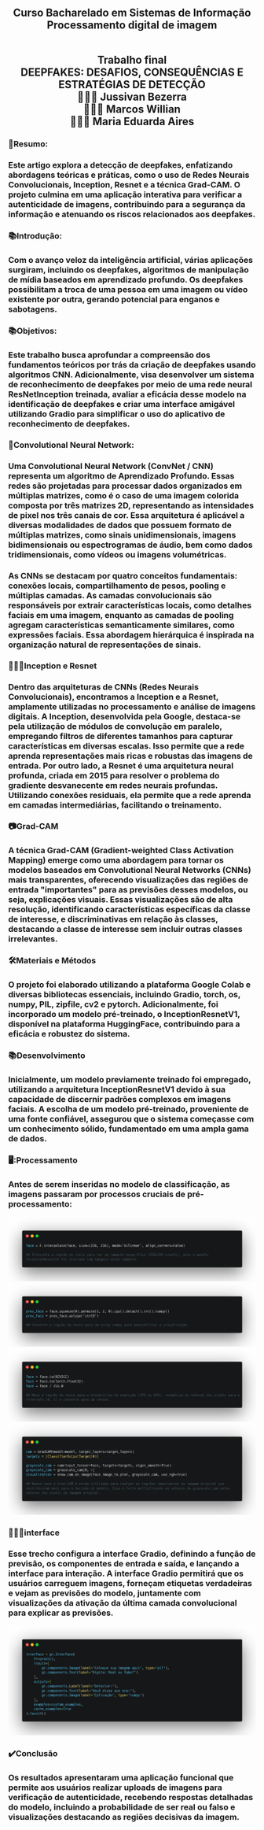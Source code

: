 <div align = "center">
<h2> Curso Bacharelado em Sistemas de Informação
<br>Processamento digital de imagem 
  
<br>Trabalho final
<br> DEEPFAKES:
DESAFIOS, CONSEQUÊNCIAS E ESTRATÉGIAS DE DETECÇÃO
<br> 👨🏽‍💻 Jussivan Bezerra
<br> 👨🏽‍💻 Marcos Willian
<br> 👩🏻‍💻 Maria Eduarda Aires
</div>


### 📄Resumo:
### Este artigo explora a detecção de deepfakes, enfatizando abordagens teóricas e práticas, como o uso de Redes Neurais Convolucionais, Inception, Resnet e a técnica Grad-CAM. O projeto culmina em uma aplicação interativa para verificar a autenticidade de imagens, contribuindo para a segurança da informação e atenuando os riscos relacionados aos deepfakes.


### 📚Introdução:
### Com o avanço veloz da inteligência artificial, várias aplicações surgiram, incluindo os deepfakes, algoritmos de manipulação de mídia baseados em aprendizado profundo. Os deepfakes possibilitam a troca de uma pessoa em uma imagem ou vídeo existente por outra, gerando potencial para enganos e sabotagens.


### 📚Objetivos:
### Este trabalho busca aprofundar a compreensão dos fundamentos teóricos por trás da criação de deepfakes usando algoritmos CNN. Adicionalmente, visa desenvolver um sistema de reconhecimento de deepfakes por meio de uma rede neural ResNetInception treinada, avaliar a eficácia desse modelo na identificação de deepfakes e criar uma interface amigável utilizando Gradio para simplificar o uso do aplicativo de reconhecimento de deepfakes.


### 🧠Convolutional Neural Network:
### Uma Convolutional Neural Network (ConvNet / CNN) representa um algoritmo de Aprendizado Profundo. Essas redes são projetadas para processar dados organizados em múltiplas matrizes, como é o caso de uma imagem colorida composta por três matrizes 2D, representando as intensidades de pixel nos três canais de cor. Essa arquitetura é aplicável a diversas modalidades de dados que possuem formato de múltiplas matrizes, como sinais unidimensionais, imagens bidimensionais ou espectrogramas de áudio, bem como dados tridimensionais, como vídeos ou imagens volumétricas.

### As CNNs se destacam por quatro conceitos fundamentais: conexões locais, compartilhamento de pesos, pooling e múltiplas camadas. As camadas convolucionais são responsáveis por extrair características locais, como detalhes faciais em uma imagem, enquanto as camadas de pooling agregam características semanticamente similares, como expressões faciais. Essa abordagem hierárquica é inspirada na organização natural de representações de sinais.


### 👩🏻‍💻Inception e Resnet
### Dentro das arquiteturas de CNNs (Redes Neurais Convolucionais), encontramos a Inception e a Resnet, amplamente utilizadas no processamento e análise de imagens digitais. A Inception, desenvolvida pela Google, destaca-se pela utilização de módulos de convolução em paralelo, empregando filtros de diferentes tamanhos para capturar características em diversas escalas. Isso permite que a rede aprenda representações mais ricas e robustas das imagens de entrada. Por outro lado, a Resnet é uma arquitetura neural profunda, criada em 2015 para resolver o problema do gradiente desvanecente em redes neurais profundas. Utilizando conexões residuais, ela permite que a rede aprenda em camadas intermediárias, facilitando o treinamento.


### 📷Grad-CAM
### A técnica Grad-CAM (Gradient-weighted Class Activation Mapping) emerge como uma abordagem para tornar os modelos baseados em Convolutional Neural Networks (CNNs) mais transparentes, oferecendo visualizações das regiões de entrada "importantes" para as previsões desses modelos, ou seja, explicações visuais. Essas visualizações são de alta resolução, identificando características específicas da classe de interesse, e discriminativas em relação às classes, destacando a classe de interesse sem incluir outras classes irrelevantes.


### 🛠Materiais e Métodos
### O projeto foi elaborado utilizando a plataforma Google Colab e diversas bibliotecas essenciais, incluindo Gradio, torch, os, numpy, PIL, zipfile, cv2 e pytorch. Adicionalmente, foi incorporado um modelo pré-treinado, o InceptionResnetV1, disponível na plataforma HuggingFace, contribuindo para a eficácia e robustez do sistema.


### 📚Desenvolvimento
### Inicialmente, um modelo previamente treinado foi empregado, utilizando a arquitetura InceptionResnetV1 devido à sua capacidade de discernir padrões complexos em imagens faciais. A escolha de um modelo pré-treinado, proveniente de uma fonte confiável, assegurou que o sistema começasse com um conhecimento sólido, fundamentado em uma ampla gama de dados.


### 🖥️:Processamento
### Antes de serem inseridas no modelo de classificação, as imagens passaram por processos cruciais de pré-processamento:

<div align = "center">
<img src="https://github.com/marizzxxxx/PDI-IFFAKE/blob/main/assets/1.png?raw=true">
</div>

<div align = "center">
<img src="https://github.com/marizzxxxx/PDI-IFFAKE/blob/main/assets/2.png?raw=true">
</div>

<div align = "center">
<img src="https://github.com/marizzxxxx/PDI-IFFAKE/blob/main/assets/3.png?raw=true">
</div>

<div align = "center">
<img src="https://github.com/marizzxxxx/PDI-IFFAKE/blob/main/assets/4.png?raw=true">
</div>

### 👩🏻‍💻interface
### Esse trecho configura a interface Gradio, definindo a função de previsão, os componentes de entrada e saída, e lançando a interface para interação. A interface Gradio permitirá que os usuários carreguem imagens, forneçam etiquetas verdadeiras e vejam as previsões do modelo, juntamente com visualizações da ativação da última camada convolucional para explicar as previsões.

<div align = "center">
<img src="https://github.com/marizzxxxx/PDI-IFFAKE/blob/main/assets/carbon%20(2).png?raw=true">
</div>

### ✔️Conclusão
### Os resultados apresentaram uma aplicação funcional que permite aos usuários realizar uploads de imagens para verificação de autenticidade, recebendo respostas detalhadas do modelo, incluindo a probabilidade de ser real ou falso e visualizações destacando as regiões decisivas da imagem.

